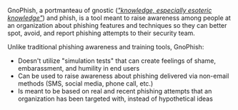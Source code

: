 GnoPhish, a portmanteau of gnostic (*["knowledge, especially esoteric knowledge"](https://www.dictionary.com/browse/gnostic)*) and phish, is a tool meant to raise awareness among people at an organization about phishing features and techniques so they can better spot, avoid, and report phishing attempts to their security team.

Unlike traditional phishing awareness and training tools, GnoPhish:

- Doesn't utilize "simulation tests" that can create feelings of shame, embarassment, and humility in end users
- Can be used to raise awareness about phishing delivered via non-email methods (SMS, social media, phone call, etc.)
- Is meant to be based on real and recent phishing attempts that an organization has been targeted with, instead of hypothetical ideas
